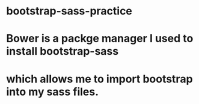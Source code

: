 # bootstrap-sass-practice

# Bower is a packge manager I used to install bootstrap-sass
# which allows me to import bootstrap into my sass files.